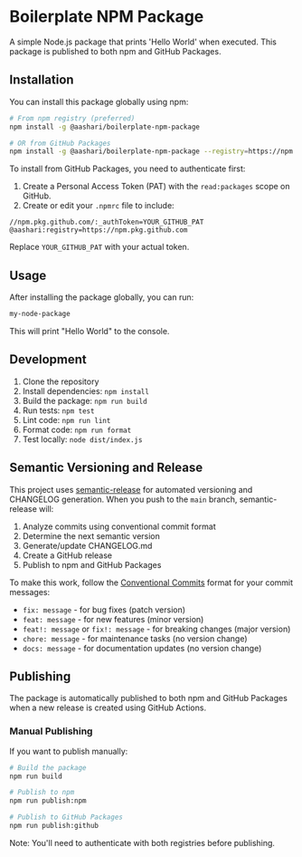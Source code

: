 # Boilerplate NPM Package

A simple Node.js package that prints 'Hello World' when executed. This package is published to both npm and GitHub Packages.

## Installation

You can install this package globally using npm:

```bash
# From npm registry (preferred)
npm install -g @aashari/boilerplate-npm-package

# OR from GitHub Packages
npm install -g @aashari/boilerplate-npm-package --registry=https://npm.pkg.github.com
```

To install from GitHub Packages, you need to authenticate first:

1. Create a Personal Access Token (PAT) with the `read:packages` scope on GitHub.
2. Create or edit your `.npmrc` file to include:

```
//npm.pkg.github.com/:_authToken=YOUR_GITHUB_PAT
@aashari:registry=https://npm.pkg.github.com
```

Replace `YOUR_GITHUB_PAT` with your actual token.

## Usage

After installing the package globally, you can run:

```bash
my-node-package
```

This will print "Hello World" to the console.

## Development

1. Clone the repository
2. Install dependencies: `npm install`
3. Build the package: `npm run build`
4. Run tests: `npm test`
5. Lint code: `npm run lint`
6. Format code: `npm run format`
7. Test locally: `node dist/index.js`

## Semantic Versioning and Release

This project uses [semantic-release](https://github.com/semantic-release/semantic-release) for automated versioning and CHANGELOG generation. When you push to the `main` branch, semantic-release will:

1. Analyze commits using conventional commit format
2. Determine the next semantic version
3. Generate/update CHANGELOG.md
4. Create a GitHub release
5. Publish to npm and GitHub Packages

To make this work, follow the [Conventional Commits](https://www.conventionalcommits.org/en/v1.0.0/) format for your commit messages:

- `fix: message` - for bug fixes (patch version)
- `feat: message` - for new features (minor version)
- `feat!: message` or `fix!: message` - for breaking changes (major version)
- `chore: message` - for maintenance tasks (no version change)
- `docs: message` - for documentation updates (no version change)

## Publishing

The package is automatically published to both npm and GitHub Packages when a new release is created using GitHub Actions.

### Manual Publishing

If you want to publish manually:

```bash
# Build the package
npm run build

# Publish to npm
npm run publish:npm

# Publish to GitHub Packages
npm run publish:github
```

Note: You'll need to authenticate with both registries before publishing. 
